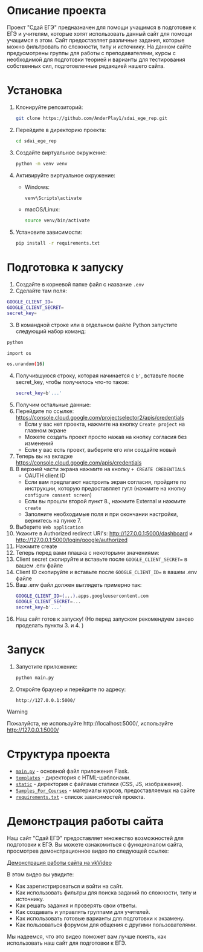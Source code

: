 # Описание проекта

Проект "Сдай ЕГЭ" предназначен для помощи учащимся в подготовке к ЕГЭ и учителям, которые хотят использовать данный сайт для помощи учащимся в этом. Сайт предоставляет различные задания, которые можно фильтровать по сложности, типу и источнику. На данном сайте предусмотрены группы для работы с преподавателями, курсы с необходимой для подготовки теорией и варианты для тестирования собственных сил, подготовленные редакцией нашего сайта.

# Установка

1. Клонируйте репозиторий:
    ```sh
    git clone https://github.com/AnderPlay1/sdai_ege_rep.git
    ```

2. Перейдите в директорию проекта:
    ```sh
    cd sdai_ege_rep
    ```

3. Создайте виртуальное окружение:
    ```sh
    python -m venv venv
    ```

4. Активируйте виртуальное окружение:
    - Windows:
        ```sh
        venv\Scripts\activate
        ```
    - macOS/Linux:
        ```sh
        source venv/bin/activate
        ```

5. Установите зависимости:
    ```sh
    pip install -r requirements.txt
    ```
# Подготовка к запуску
1. Создайте в корневой папке файл с название `.env`
2. Сделайте там поля:
```sh
GOOGLE_CLIENT_ID=
GOOGLE_CLIENT_SECRET=
secret_key=
   ```
3. В командной строке или в отдельном файле Python запустите следующий набор команд:

```sh
python
```
```sh
import os
```
```sh
os.urandom(16)
```
4. Получившуюся строку, которая начинается с `b'`, вставьте после secret_key, чтобы получилось что-то такое:
   ```sh
   secret_key=b'...'
   ```
5. Получим остальные данные:
6. Перейдите по ссылке: https://console.cloud.google.com/projectselector2/apis/credentials
   - Если у вас нет проекта, нажмите на кнопку `Create project` на главном экране
   - Можете создать проект просто нажав на кнопку согласия без изменений
   - Если у вас есть проект, выберите его или создайте новый
7. Теперь вы на вкладке https://console.cloud.google.com/apis/credentials
8. В верхней части экрана нажмите на кнопку `+ CREATE CREDENTIALS`
   - OAUTH client ID
   - Если вам предлагают настроить экран согласия, пройдите по инструкции, которую предоставляет гугл (нажмите на кнопку `configure consent screen`)
   - Если вы прошли второй пункт 8., нажмите External и нажмите `create`
   - Заполните необходимые поля и при окончании настройки, вернитесь на пунке 7.
9. Выберите `Web application`
10. Укажите в Authorized redirect URI's:
    http://127.0.0.1:5000/dashboard и http://127.0.0.1:5000/login/google/authorized
11. Нажмите create
12. Теперь перед вами плашка с некоторыми значениями:
13. Client secret скопируйте и вставьте после `GOOGLE_CLIENT_SECRET=` в вашем .env файле
14. Client ID скопируйте и вставьте после `GOOGLE_CLIENT_ID=` в вашем .env файле
15. Ваш .env файл должен выглядеть примерно так:
    ```sh
    GOOGLE_CLIENT_ID=(...).apps.googleusercontent.com
    GOOGLE_CLIENT_SECRET=...
    secret_key=b'...'
    ```
16. Наш сайт готов к запуску! (Но перед запуском рекомендуем заново проделать пункты 3. и 4. )
# Запуск

1. Запустите приложение:
    ```sh
    python main.py
    ```

2. Откройте браузер и перейдите по адресу:
    ```
    http://127.0.0.1:5000/
    ```
> [!WARNING]
> Пожалуйста, не используйте http://localhost:5000/, используйте http://127.0.0.1:5000/
# Структура проекта

- [`main.py`](/main.py) - основной файл приложения Flask.
- [`templates`](/templates) - директория с HTML-шаблонами.
- [`static`](/static) - директория с файлами статики (CSS, JS, изображения).
- [`Samples_For_Courses`](/Samples_For_Courses/) - материалы курсов, предоставляемых на сайте
- [`requirements.txt`](/README.md) - список зависимостей проекта.

# Демонстрация работы сайта

Наш сайт "Сдай ЕГЭ" предоставляет множество возможностей для подготовки к ЕГЭ. Вы можете ознакомиться с функционалом сайта, просмотрев демонстрационное видео по следующей ссылке:

[Демонстрация работы сайта на vkVideo](https://vkvideo.ru/video519149335_456239531?list=ln-BQQCfTZp5Z6bg9pGLH)

В этом видео вы увидите:
- Как зарегистрироваться и войти на сайт.
- Как использовать фильтры для поиска заданий по сложности, типу и источнику.
- Как решать задания и проверять свои ответы.
- Как создавать и управлять группами для учителей.
- Как использовать готовые варианты для подготовки к экзамену.
- Как пользоваться форумом для общения с другими пользователями.

Мы надеемся, что это видео поможет вам лучше понять, как использовать наш сайт для подготовки к ЕГЭ.
